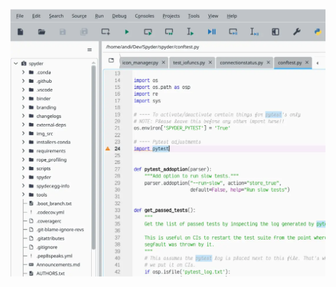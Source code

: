 ![Spyder Editor pane showing the Projects pane to its left, listing the files and directories of a project in a tree-style layout](/assets/media/projects.webp "Easily switch between projects and browse their files")